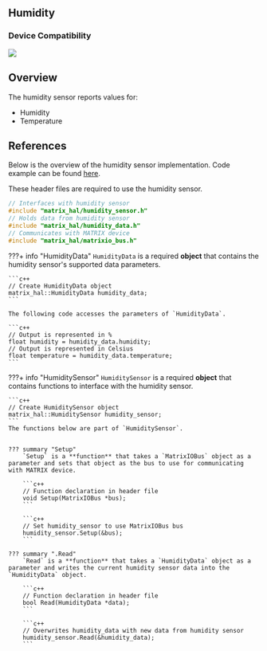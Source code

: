 <h2 style="padding-top:0">Humidity</h2>

### Device Compatibility
<img class="creator-compatibility-icon" src="../../img/creator-icon.svg">

## Overview

The humidity sensor reports values for:

* Humidity
* Temperature

## References

Below is the overview of the humidity sensor implementation. Code example can be found [here](/matrix-hal/examples/humidity).

These header files are required to use the humidity sensor.

```c++
// Interfaces with humidity sensor
#include "matrix_hal/humidity_sensor.h"
// Holds data from humidity sensor
#include "matrix_hal/humidity_data.h"
// Communicates with MATRIX device
#include "matrix_hal/matrixio_bus.h"
```

???+ info "HumidityData"
    `HumidityData` is a required **object** that contains the humidity sensor's supported data parameters.

    ```c++
    // Create HumidityData object
    matrix_hal::HumidityData humidity_data;
    ```

    The following code accesses the parameters of `HumidityData`.

    ```c++
    // Output is represented in %
    float humidity = humidity_data.humidity; 
    // Output is represented in Celsius
    float temperature = humidity_data.temperature; 
    ```

???+ info "HumiditySensor"
    `HumiditySensor` is a required **object** that contains functions to interface with the humidity sensor.

    ```c++
    // Create HumiditySensor object
    matrix_hal::HumiditySensor humidity_sensor;
    ```
    The functions below are part of `HumiditySensor`.


    ??? summary "Setup"
        `Setup` is a **function** that takes a `MatrixIOBus` object as a parameter and sets that object as the bus to use for communicating with MATRIX device.

        ```c++
        // Function declaration in header file
        void Setup(MatrixIOBus *bus);
        ```

        ```c++
        // Set humidity_sensor to use MatrixIOBus bus
        humidity_sensor.Setup(&bus);
        ```

    ??? summary ".Read"
        `Read` is a **function** that takes a `HumidityData` object as a parameter and writes the current humidity sensor data into the `HumidityData` object.

        ```c++
        // Function declaration in header file
        bool Read(HumidityData *data);
        ```

        ```c++
        // Overwrites humidity_data with new data from humidity sensor
        humidity_sensor.Read(&humidity_data);
        ```
